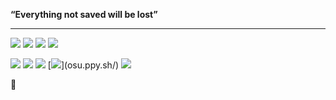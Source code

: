 **“Everything not saved will be lost”** 

---

[![](https://img.shields.io/badge/Windows-10-red?style=flat-square&logo=Windows)](https://www.microsoft.com/windows/windows-11)
[![](https://img.shields.io/badge/Intellij-IDEA-red?style=flat-square&logo=IntelliJIDEA)](https://www.jetbrains.com/)
[![](https://img.shields.io/badge/Unity-e60012?style=flat-square&logo=Unity)](https://unity.cn/)
[![](https://img.shields.io/badge/VSCode-25aef3?style=flat-square&logo=VisualStudioCode)](https://code.visualstudio.com/)

[![](https://img.shields.io/badge/NintendoSwitch-e60012?style=flat-square&logo=NintendoSwitch)](https://www.nintendo.com/)
[![](https://img.shields.io/badge/OnePlus3T-cc6cc2?style=flat-square&logo=oneplus&logoColor=ffffff)](https://www.oneplus.com/)
[![](https://img.shields.io/badge/steam-0c4c7d?style=flat-square&logo=Steam)](www.steampowered.com)
[![](https://img.shields.io/badge/OSU!-E0234E?style=flat-square&logo=osu!)](osu.ppy.sh/)
[![](https://img.shields.io/badge/OSU!-E0234E?style=flat-square&logo=niconico)](osu.ppy.sh/)

🤡
